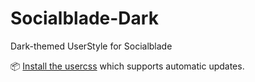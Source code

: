 # Socialblade-Dark
Dark-themed UserStyle for Socialblade

📦 <a href="https://github.com/DayvidKnows/Socialblade-Dark/raw/master/socialblade-dark.user.css">Install the usercss</a> which supports automatic updates.
